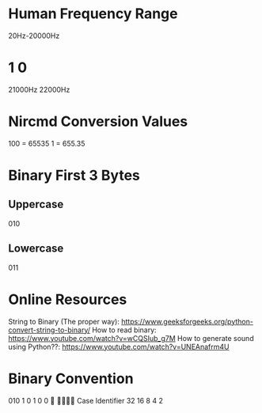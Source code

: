 # Human Frequency Range
20Hz-20000Hz

# 1         0
21000Hz     22000Hz

# Nircmd Conversion Values
100 = 65535
1 = 655.35

# Binary First 3 Bytes
## Uppercase
010

## Lowercase
011

# Online Resources
String to Binary (The proper way): https://www.geeksforgeeks.org/python-convert-string-to-binary/
How to read binary: https://www.youtube.com/watch?v=wCQSIub_g7M
How to generate sound using Python??: https://www.youtube.com/watch?v=UNEAnafrm4U

# Binary Convention

010                  1 0 1 0 0
🔼                  🔼🔼🔼🔼
Case Identifier      32 16 8 4 2